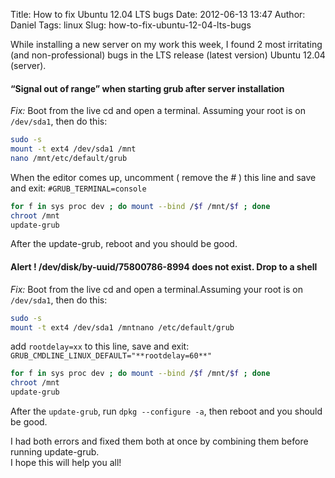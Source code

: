 Title: How to fix Ubuntu 12.04 LTS bugs
Date: 2012-06-13 13:47
Author: Daniel
Tags: linux
Slug: how-to-fix-ubuntu-12-04-lts-bugs

While installing a new server on my work this week, I found 2 most
irritating (and non-professional) bugs in the LTS release (latest
version) Ubuntu 12.04 (server).

#### **“Signal out of range” when starting grub after server installation**
_Fix:_
Boot from the live cd and open a terminal. Assuming your root is on
`/dev/sda1`, then do this:

```bash
sudo -s
mount -t ext4 /dev/sda1 /mnt
nano /mnt/etc/default/grub
```

When the editor comes up, uncomment ( remove the _#_ ) this line
and save and exit: `#GRUB_TERMINAL=console`

```bash
for f in sys proc dev ; do mount --bind /$f /mnt/$f ; done
chroot /mnt
update-grub
```

After the update-grub, reboot and you should be good.

#### **Alert ! /dev/disk/by-uuid/75800786-8994 does not exist. Drop to a shell**
_Fix:_
Boot from the live cd and open a terminal.Assuming your root is on
`/dev/sda1`, then do this:

```bash
sudo -s
mount -t ext4 /dev/sda1 /mntnano /etc/default/grub
```

add `rootdelay=xx` to this line, save and exit:
`GRUB_CMDLINE_LINUX_DEFAULT="**rootdelay=60**"`

```bash
for f in sys proc dev ; do mount --bind /$f /mnt/$f ; done
chroot /mnt
update-grub
```

After the `update-grub`, run `dpkg --configure -a`,
then reboot and you should be good.

I had both errors and fixed them both at once by combining them before
running update-grub.  
I hope this will help you all!

